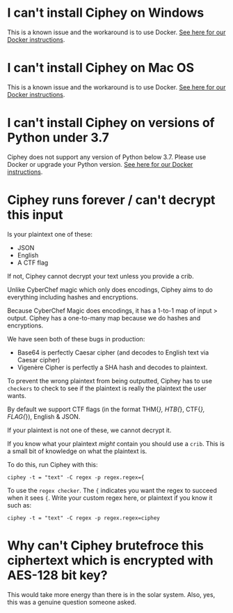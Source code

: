 # I can't install Ciphey on Windows
This is a known issue and the workaround is to use Docker.
[See here for our Docker instructions](https://github.com/Ciphey/Ciphey/wiki/Installation).

# I can't install Ciphey on Mac OS
This is a known issue and the workaround is to use Docker.
[See here for our Docker instructions](https://github.com/Ciphey/Ciphey/wiki/Installation).

# I can't install Ciphey on versions of Python under 3.7
Ciphey does not support any version of Python below 3.7. Please use Docker or upgrade your Python version.
[See here for our Docker instructions](https://github.com/Ciphey/Ciphey/wiki/Installation).

# Ciphey runs forever / can't decrypt this input

Is your plaintext one of these:
* JSON
* English
* A CTF flag

If not, Ciphey cannot decrypt your text unless you provide a crib.

Unlike CyberChef magic which only does encodings, Ciphey aims to do everything including hashes and encryptions.

Because CyberChef Magic does encodings, it has a 1-to-1 map of input > output. Ciphey has a one-to-many map because we do hashes and encryptions.

We have seen both of these bugs in production:
* Base64 is perfectly Caesar cipher (and decodes to English text via Caesar cipher)
* Vigenère Cipher is perfectly a SHA hash and decodes to plaintext.

To prevent the wrong plaintext from being outputted, Ciphey has to use `checkers` to check to see if the plaintext is really the plaintext the user wants.

By default we support CTF flags (in the format THM{*}, HTB{*}, CTF{*}, FLAG{*}), English & JSON. 

If your plaintext is not one of these, we cannot decrypt it.

If you know what your plaintext _might_ contain you should use a `crib`. This is a small bit of knowledge on what the plaintext is.

To do this, run Ciphey with this:

```console
ciphey -t = "text" -C regex -p regex.regex={
```

To use the `regex checker`. The `{` indicates you want the regex to succeed when it sees `{`. Write your custom regex here, or plaintext if you know it such as:

```console
ciphey -t = "text" -C regex -p regex.regex=ciphey
```

# Why can't Ciphey brutefroce this ciphertext which is encrypted with AES-128 bit key?
This would take more energy than there is in the solar system.
Also, yes, this was a genuine question someone asked.